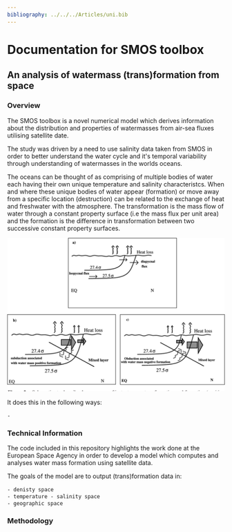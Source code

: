 ```yaml
---
bibliography: ../../../Articles/uni.bib
---
```

# Documentation for SMOS toolbox
## An analysis of watermass (trans)formation from space
### Overview
The SMOS toolbox is a novel numerical model which derives information about the distribution and properties of watermasses from air-sea fluxes utilising satellite date.

The study was driven by a need to use salinity data taken from SMOS in order to better understand the water cycle and it's temporal variability through understanding of watermasses in the worlds oceans.

The oceans can be thought of as comprising of multiple bodies of water each having their own unique temperature and salinity characteristcs. When and where these unique bodies of water appear (formation) or move away from a specific location (destruction) can be related to the exchange of heat and freshwater with the atmosphere.
The transformation is the mass flow of water through a constant property surface (i.e the mass flux per unit area) and the formation is the difference in transformation between two successive constant property surfaces.

![The transformation in this figure is given by a diapycnal flux or the mass flux of water through a constant density surface (a). A positive or negative formation can result if the mass flux accross one of the constat density surfaces is greater (b) or smaller (c) than through the subsequent density surface, respectively.](3-Figure2-1.png)

It does this in the following ways:

	-

### Technical Information
The code included in this repository highlights the work done at the European Space Agency in order to develop a model which computes and analyses water mass formation using satellite data.

The goals of the model are to output (trans)formation data in:

	- denisty space
	- temperature - salinity space
	- geographic space


### Methodology

